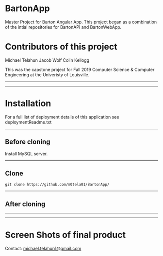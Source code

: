 # BartonApp
Master Project for Barton Angular App. This project began as a combination of the intial repositories for BartonAPI and BartonWebApp.


# Contributors of this project
Michael Telahun
Jacob Wolf
Colin Kellogg


This was the capstone project for Fall 2019 Computer Science & Computer Engineering at the Univeristy of Louisville.
_____________________________________________________________________________
_____________________________________________________________________________

# Installation
For a full list of deployment details of this application see deploymentReadme.txt

_____________________________________________________________________________
## Before cloning
Install MySQL server. 

_____________________________________________________________________________
## Clone
```
git clone https://github.com/m0tela01/BartonApp/
```
_____________________________________________________________________________
## After cloning

_____________________________________________________________________________
_____________________________________________________________________________

# Screen Shots of final product

Contact: michael.telahun1@gmail.com
